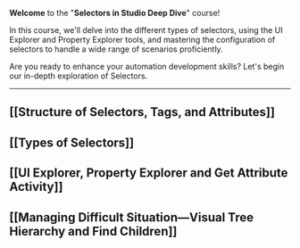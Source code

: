 **Welcome** to the "**Selectors in Studio Deep Dive**" course!

In this course, we'll delve into the different types of selectors, using the UI Explorer and Property Explorer tools, and mastering the configuration of selectors to handle a wide range of scenarios proficiently.

Are you ready to enhance your automation development skills? Let's begin our in-depth exploration of Selectors.

---

## [[Structure of Selectors, Tags, and Attributes]]
## [[Types of Selectors]]
## [[UI Explorer, Property Explorer and Get Attribute Activity]]
## [[Managing Difficult Situation—Visual Tree Hierarchy and Find Children]]
